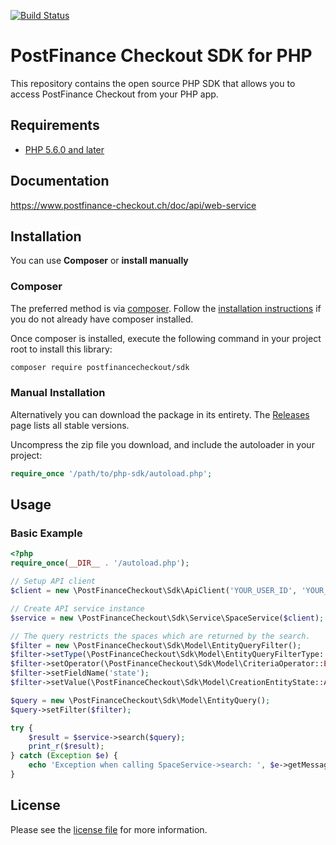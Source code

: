 [![Build Status](https://travis-ci.org/pfpayments/php-sdk.svg?branch=master)](https://travis-ci.org/pfpayments/php-sdk)

# PostFinance Checkout SDK for PHP

This repository contains the open source PHP SDK that allows you to access PostFinance Checkout from your PHP app.

## Requirements

* [PHP 5.6.0 and later](http://www.php.net/)

## Documentation

https://www.postfinance-checkout.ch/doc/api/web-service

## Installation

You can use **Composer** or **install manually**

### Composer

The preferred method is via [composer](https://getcomposer.org). Follow the
[installation instructions](https://getcomposer.org/doc/00-intro.md) if you do not already have
composer installed.

Once composer is installed, execute the following command in your project root to install this library:

```sh
composer require postfinancecheckout/sdk
```

### Manual Installation

Alternatively you can download the package in its entirety. The [Releases](../../releases) page lists all stable versions.

Uncompress the zip file you download, and include the autoloader in your project:

```php
require_once '/path/to/php-sdk/autoload.php';
```

## Usage

### Basic Example

```php
<?php
require_once(__DIR__ . '/autoload.php');

// Setup API client
$client = new \PostFinanceCheckout\Sdk\ApiClient('YOUR_USER_ID', 'YOUR_API_KEY');

// Create API service instance
$service = new \PostFinanceCheckout\Sdk\Service\SpaceService($client);

// The query restricts the spaces which are returned by the search.
$filter = new \PostFinanceCheckout\Sdk\Model\EntityQueryFilter();
$filter->setType(\PostFinanceCheckout\Sdk\Model\EntityQueryFilterType::LEAF);
$filter->setOperator(\PostFinanceCheckout\Sdk\Model\CriteriaOperator::EQUALS);
$filter->setFieldName('state');
$filter->setValue(\PostFinanceCheckout\Sdk\Model\CreationEntityState::ACTIVE);

$query = new \PostFinanceCheckout\Sdk\Model\EntityQuery();
$query->setFilter($filter);

try {
    $result = $service->search($query);
    print_r($result);
} catch (Exception $e) {
    echo 'Exception when calling SpaceService->search: ', $e->getMessage(), PHP_EOL;
}
```

## License

Please see the [license file](LICENSE) for more information.